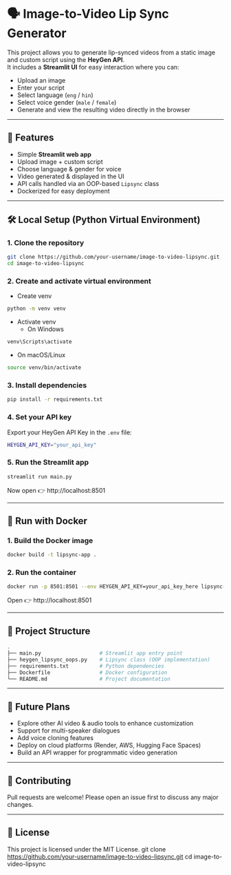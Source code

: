 # 🗣️ Image-to-Video Lip Sync Generator

This project allows you to generate lip-synced videos from a static image and custom script using the **HeyGen API**.  
It includes a **Streamlit UI** for easy interaction where you can:

- Upload an image
- Enter your script
- Select language (`eng` / `hin`)
- Select voice gender (`male` / `female`)
- Generate and view the resulting video directly in the browser

---

## 🚀 Features
- Simple **Streamlit web app**
- Upload image + custom script
- Choose language & gender for voice
- Video generated & displayed in the UI
- API calls handled via an OOP-based `Lipsync` class
- Dockerized for easy deployment

---

## 🛠️ Local Setup (Python Virtual Environment)

### 1. Clone the repository
```bash
git clone https://github.com/your-username/image-to-video-lipsync.git
cd image-to-video-lipsync
```

### 2. Create and activate virtual environment
- Create venv
```bash
python -m venv venv
```

- Activate venv
  - On Windows
```bash
venv\Scripts\activate
```
  - On macOS/Linux
```bash
source venv/bin/activate
```

### 3. Install dependencies
```bash
pip install -r requirements.txt
```

### 4. Set your API key
Export your HeyGen API Key in the `.env` file:
```bash
HEYGEN_API_KEY="your_api_key"
```

### 5. Run the Streamlit app
```bash
streamlit run main.py
```
Now open 👉 http://localhost:8501

---

## 🐳 Run with Docker

### 1. Build the Docker image
```bash
docker build -t lipsync-app .
```

### 2. Run the container
```bash
docker run -p 8501:8501 --env HEYGEN_API_KEY=your_api_key_here lipsync-app
```
Open 👉 http://localhost:8501

---

## 📂 Project Structure
```bash
.
├── main.py                   # Streamlit app entry point
├── heygen_lipsync_oops.py    # Lipsync class (OOP implementation)
├── requirements.txt          # Python dependencies
├── Dockerfile                # Docker configuration
└── README.md                 # Project documentation
```

---

## 🔮 Future Plans
- Explore other AI video & audio tools to enhance customization
- Support for multi-speaker dialogues
- Add voice cloning features
- Deploy on cloud platforms (Render, AWS, Hugging Face Spaces)
- Build an API wrapper for programmatic video generation

---

## 🤝 Contributing
Pull requests are welcome! Please open an issue first to discuss any major changes.

---

## 📜 License
This project is licensed under the MIT License.
git clone https://github.com/your-username/image-to-video-lipsync.git
cd image-to-video-lipsync

